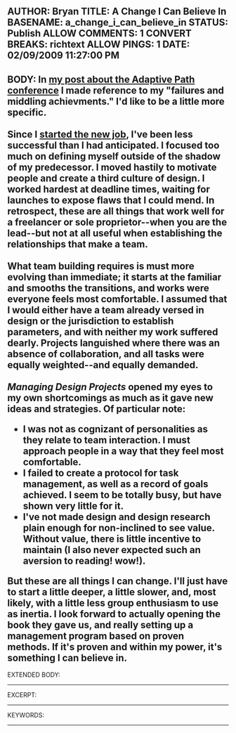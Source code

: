 AUTHOR: Bryan
TITLE: A Change I Can Believe In
BASENAME: a_change_i_can_believe_in
STATUS: Publish
ALLOW COMMENTS: 1
CONVERT BREAKS: richtext
ALLOW PINGS: 1
DATE: 02/09/2009 11:27:00 PM
-----
BODY:
In <a href="http://archives.leftsider.com/2009/02/managing-design-projects.htm">my post about the Adaptive Path conference</a> I made reference to my "failures and middling achievments." I'd like to be a little more specific.<br /><br />Since I <a href="http://archives.leftsider.com/2008/06/status-report.htm">started the new job</a>, I've been less successful than I had anticipated. I focused too much on defining myself outside of the shadow of my predecessor. I moved hastily to motivate people and create a third culture of design. I worked hardest at deadline times, waiting for launches to expose flaws that I could mend. In retrospect, these are all things that work well for a freelancer or sole proprietor--when you are the lead--but not at all useful when establishing the relationships that make a team.<br /><br />What team building requires is must more evolving than immediate; it starts at the familiar and smooths the transitions, and works were everyone feels most comfortable. I assumed that I would either have a team already versed in design or the jurisdiction to establish parameters, and with neither my work suffered dearly. Projects languished where there was an absence of collaboration, and all tasks were equally weighted--and equally demanded. <br /><i><br />Managing Design Projects</i> opened my eyes to my own shortcomings as much as it gave new ideas and strategies. Of particular note:<br /><ul><li>I was not as cognizant of personalities as they relate to team interaction. I must approach people in a way that they feel most comfortable.</li><li>I failed to create a protocol for task management, as well as a record of goals achieved. I seem to be totally busy, but have shown very little for it.</li><li>I've not made design and design research plain enough for non-inclined to see value. Without value, there is little incentive to maintain (I also never expected such an aversion to reading! wow!).</li></ul>But these are all things I can change. I'll just have to start a little deeper, a little slower, and, most likely, with a little less group enthusiasm to use as inertia. I look forward to actually opening the book they gave us, and really setting up a management program based on proven methods. If it's proven and within my power, it's something I can believe in. <br />
-----
EXTENDED BODY:

-----
EXCERPT:

-----
KEYWORDS:

-----


